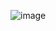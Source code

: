 <!--@startuml

left to right direction
actor "Profesor" as fc

rectangle SATMI{

    usecase "UC-001: Registrar Grupo" as  UC1
    usecase "UC-004: Baja Grupo" as UC4
    usecase "UC-005: Borrar Alumno" as UC5 
    usecase "UC-009: Modificar Grupo" as UC9
    usecase "UC-006: Eliminar Tarjeta" as UC6

    UC4.>UC5: <<Include>>
    UC9.>UC4: <<Extend>>
    UC5.>UC6: <<Include>>


}
fc .-> UC1 
fc .-> UC4
fc .-> UC9 
@enduml 
-->

![image](https://github.com/amezcua04s/FCA-Proyecto-OO-01/assets/147119596/3309dfa1-1447-45f9-a26c-96ba169f2733)





